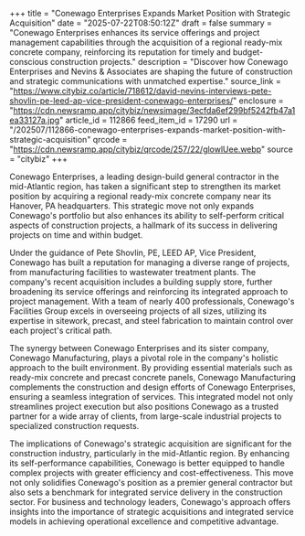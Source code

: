 +++
title = "Conewago Enterprises Expands Market Position with Strategic Acquisition"
date = "2025-07-22T08:50:12Z"
draft = false
summary = "Conewago Enterprises enhances its service offerings and project management capabilities through the acquisition of a regional ready-mix concrete company, reinforcing its reputation for timely and budget-conscious construction projects."
description = "Discover how Conewago Enterprises and Nevins & Associates are shaping the future of construction and strategic communications with unmatched expertise."
source_link = "https://www.citybiz.co/article/718612/david-nevins-interviews-pete-shovlin-pe-leed-ap-vice-president-conewago-enterprises/"
enclosure = "https://cdn.newsramp.app/citybiz/newsimage/3ecfda6ef299bf5242fb47a1ea33127a.jpg"
article_id = 112866
feed_item_id = 17290
url = "/202507/112866-conewago-enterprises-expands-market-position-with-strategic-acquisition"
qrcode = "https://cdn.newsramp.app/citybiz/qrcode/257/22/glowlUee.webp"
source = "citybiz"
+++

<p>Conewago Enterprises, a leading design-build general contractor in the mid-Atlantic region, has taken a significant step to strengthen its market position by acquiring a regional ready-mix concrete company near its Hanover, PA headquarters. This strategic move not only expands Conewago's portfolio but also enhances its ability to self-perform critical aspects of construction projects, a hallmark of its success in delivering projects on time and within budget.</p><p>Under the guidance of Pete Shovlin, PE, LEED AP, Vice President, Conewago has built a reputation for managing a diverse range of projects, from manufacturing facilities to wastewater treatment plants. The company's recent acquisition includes a building supply store, further broadening its service offerings and reinforcing its integrated approach to project management. With a team of nearly 400 professionals, Conewago's Facilities Group excels in overseeing projects of all sizes, utilizing its expertise in sitework, precast, and steel fabrication to maintain control over each project's critical path.</p><p>The synergy between Conewago Enterprises and its sister company, Conewago Manufacturing, plays a pivotal role in the company's holistic approach to the built environment. By providing essential materials such as ready-mix concrete and precast concrete panels, Conewago Manufacturing complements the construction and design efforts of Conewago Enterprises, ensuring a seamless integration of services. This integrated model not only streamlines project execution but also positions Conewago as a trusted partner for a wide array of clients, from large-scale industrial projects to specialized construction requests.</p><p>The implications of Conewago's strategic acquisition are significant for the construction industry, particularly in the mid-Atlantic region. By enhancing its self-performance capabilities, Conewago is better equipped to handle complex projects with greater efficiency and cost-effectiveness. This move not only solidifies Conewago's position as a premier general contractor but also sets a benchmark for integrated service delivery in the construction sector. For business and technology leaders, Conewago's approach offers insights into the importance of strategic acquisitions and integrated service models in achieving operational excellence and competitive advantage.</p>